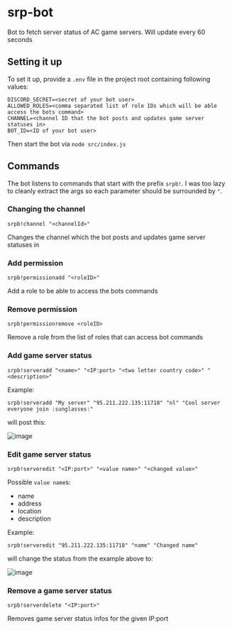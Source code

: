 # srp-bot
Bot to fetch server status of AC game servers. Will update every 60 seconds

## Setting it up

To set it up, provide a `.env` file in the project root containing following values:

```
DISCORD_SECRET=<secret of your bot user>
ALLOWED_ROLES=<comma separated list of role IDs which will be able access the bots command>
CHANNEL=<channel ID that the bot posts and updates game server statuses in>
BOT_ID=<ID of your bot user>
```

Then start the bot via `node src/index.js`

## Commands

The bot listens to commands that start with the prefix `srpb!`. 
I was too lazy to cleanly extract the args so each parameter should be surrounded by `"`.

### Changing the channel

`srpb!channel "<channelId>"`

Changes the channel which the bot posts and updates game server statuses in

### Add permission

`srpb!permissionadd "<roleID>"`

Add a role to be able to access the bots commands

### Remove permission

`srpb!permissionremove <roleID>`

Remove a role from the list of roles that can access bot commands

### Add game server status

`srpb!serveradd "<name>" "<IP:port> "<two letter country code>" "<description>"`

Example:

`srpb!serveradd "My server" "95.211.222.135:11718" "nl" "Cool server everyone join :sunglasses:"`

will post this:

![image](https://i.imgur.com/dWFIFDq.png) 

### Edit game server status

`srpb!serveredit "<IP:port>" "<value name>" "<changed value>"`

Possible `value name`s:
* name
* address
* location
* description

Example:

`srpb!serveredit "95.211.222.135:11718" "name" "Changed name"`

will change the status from the example above to:

![image](https://i.imgur.com/NV2y4hh.png) 

### Remove a game server status

`srpb!serverdelete "<IP:port>"`

Removes game server status infos for the given IP:port
